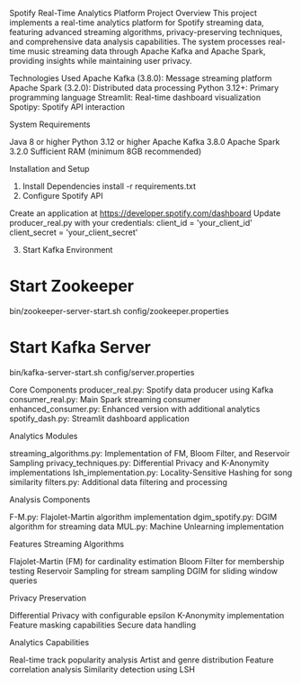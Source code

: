 Spotify Real-Time Analytics Platform
Project Overview
This project implements a real-time analytics platform for Spotify streaming data, featuring advanced streaming algorithms, privacy-preserving techniques, and comprehensive data analysis capabilities. The system processes real-time music streaming data through Apache Kafka and Apache Spark, providing insights while maintaining user privacy.

Technologies Used
Apache Kafka (3.8.0): Message streaming platform
Apache Spark (3.2.0): Distributed data processing
Python 3.12+: Primary programming language
Streamlit: Real-time dashboard visualization
Spotipy: Spotify API interaction

System Requirements

Java 8 or higher
Python 3.12 or higher
Apache Kafka 3.8.0
Apache Spark 3.2.0
Sufficient RAM (minimum 8GB recommended)

Installation and Setup
1. Install Dependencies
install -r requirements.txt
2. Configure Spotify API

Create an application at https://developer.spotify.com/dashboard
Update producer_real.py with your credentials:
client_id = 'your_client_id'
client_secret = 'your_client_secret'


3. Start Kafka Environment
# Start Zookeeper
bin/zookeeper-server-start.sh config/zookeeper.properties

# Start Kafka Server
bin/kafka-server-start.sh config/server.properties

Core Components
producer_real.py: Spotify data producer using Kafka
consumer_real.py: Main Spark streaming consumer
enhanced_consumer.py: Enhanced version with additional analytics
spotify_dash.py: Streamlit dashboard application

Analytics Modules

streaming_algorithms.py: Implementation of FM, Bloom Filter, and Reservoir Sampling
privacy_techniques.py: Differential Privacy and K-Anonymity implementations
lsh_implementation.py: Locality-Sensitive Hashing for song similarity
filters.py: Additional data filtering and processing

Analysis Components

F-M.py: Flajolet-Martin algorithm implementation
dgim_spotify.py: DGIM algorithm for streaming data
MUL.py: Machine Unlearning implementation

Features
Streaming Algorithms

Flajolet-Martin (FM) for cardinality estimation
Bloom Filter for membership testing
Reservoir Sampling for stream sampling
DGIM for sliding window queries

Privacy Preservation

Differential Privacy with configurable epsilon
K-Anonymity implementation
Feature masking capabilities
Secure data handling

Analytics Capabilities

Real-time track popularity analysis
Artist and genre distribution
Feature correlation analysis
Similarity detection using LSH

